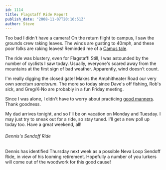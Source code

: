 ```yaml
---
id: 1114
title: Flagstaff Ride Report
publish_date: "2008-11-07T20:16:51Z"
author: Steve
---
```

Too bad I didn't have a camera! On the return flight to campus, I saw the grounds crew raking leaves. The winds are gusting to 40mph, and these poor folks are raking leaves! Reminded me of a [Camus tale](http://en.wikipedia.org/wiki/The_Myth_of_Sisyphus).

The ride was blustery, even for Flagstaff! Still, I was astounded by the number of cyclists I saw today. Usually, everyone's scared away from the mountains at the first sign of bad weather. Apparently, wind doesn't count.

I'm really digging the closed gate! Makes the Amphitheater Road our very own _sanctum sanctorum_. The more so today since Dave's off fishing, Rob's sick, and Greg/K-No are probably in a fun Friday meeting.

Since I was alone, I didn't have to worry about practicing [good manners](http://www.timesonline.co.uk/tol/life_and_style/education/student/student_life/article5102661.ece). Thank goodness.

My dad arrives tonight, and so I'll be on vacation on Monday and Tuesday. I may just try to sneak out for a ride, so stay tuned. I'll get a new poll up today too. Have a great weekend, all!

###### Dennis's Sendoff Ride

Dennis has identified Thursday next week as a possible Neva Loop Sendoff Ride, in view of his looming retirement. Hopefully a number of you lurkers will come out of the woodwork for this good cause!
